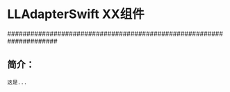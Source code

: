# LLAdapterSwift XX组件

#####################################################################

## 简介：
	这是...


